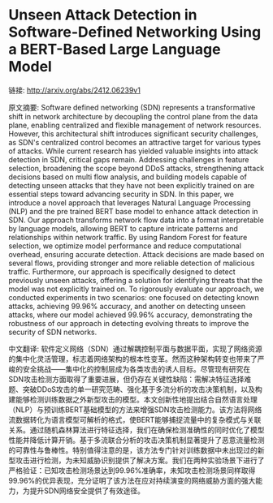 # Unseen Attack Detection in Software-Defined Networking Using a BERT-Based Large Language Model

链接: http://arxiv.org/abs/2412.06239v1

原文摘要:
Software defined networking (SDN) represents a transformative shift in
network architecture by decoupling the control plane from the data plane,
enabling centralized and flexible management of network resources. However,
this architectural shift introduces significant security challenges, as SDN's
centralized control becomes an attractive target for various types of attacks.
While current research has yielded valuable insights into attack detection in
SDN, critical gaps remain. Addressing challenges in feature selection,
broadening the scope beyond DDoS attacks, strengthening attack decisions based
on multi flow analysis, and building models capable of detecting unseen attacks
that they have not been explicitly trained on are essential steps toward
advancing security in SDN. In this paper, we introduce a novel approach that
leverages Natural Language Processing (NLP) and the pre trained BERT base model
to enhance attack detection in SDN. Our approach transforms network flow data
into a format interpretable by language models, allowing BERT to capture
intricate patterns and relationships within network traffic. By using Random
Forest for feature selection, we optimize model performance and reduce
computational overhead, ensuring accurate detection. Attack decisions are made
based on several flows, providing stronger and more reliable detection of
malicious traffic. Furthermore, our approach is specifically designed to detect
previously unseen attacks, offering a solution for identifying threats that the
model was not explicitly trained on. To rigorously evaluate our approach, we
conducted experiments in two scenarios: one focused on detecting known attacks,
achieving 99.96% accuracy, and another on detecting unseen attacks, where our
model achieved 99.96% accuracy, demonstrating the robustness of our approach in
detecting evolving threats to improve the security of SDN networks.

中文翻译:
软件定义网络（SDN）通过解耦控制平面与数据平面，实现了网络资源的集中化灵活管理，标志着网络架构的根本性变革。然而这种架构转变也带来了严峻的安全挑战——集中化的控制层成为各类攻击的诱人目标。尽管现有研究在SDN攻击检测方面取得了重要进展，但仍存在关键性缺陷：需解决特征选择难题、突破DDoS攻击的单一研究范畴、强化基于多流分析的攻击决策机制，以及构建能够检测训练数据之外新型攻击的模型。本文创新性地提出结合自然语言处理（NLP）与预训练BERT基础模型的方法来增强SDN攻击检测能力。该方法将网络流数据转化为语言模型可解析的格式，使BERT能够捕捉流量中的复杂模式与关联关系。通过随机森林算法进行特征选择，我们在确保检测准确性的同时优化了模型性能并降低计算开销。基于多流联合分析的攻击决策机制显著提升了恶意流量检测的可靠性与鲁棒性。特别值得注意的是，该方法专门针对训练数据中未出现过的新型攻击进行检测，为未知威胁识别提供了解决方案。我们在两种实验场景下进行了严格验证：已知攻击检测场景达到99.96%准确率，未知攻击检测场景同样取得99.96%的优异表现，充分证明了该方法在应对持续演变的网络威胁方面的强大能力，为提升SDN网络安全提供了有效途径。
